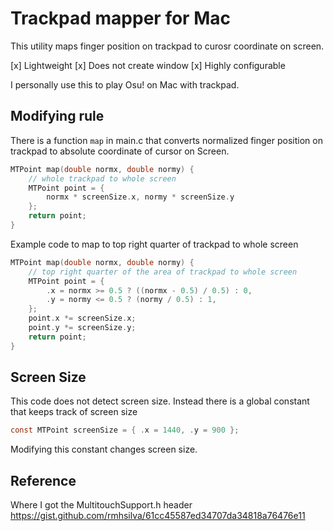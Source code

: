 # Trackpad mapper for Mac

This utility maps finger position on trackpad to curosr coordinate on screen.

[x] Lightweight
[x] Does not create window
[x] Highly configurable

I personally use this to play Osu! on Mac with trackpad.

## Modifying rule
There is a function `map` in main.c that converts normalized finger position on
trackpad to absolute coordinate of cursor on Screen.

```C
MTPoint map(double normx, double normy) {
    // whole trackpad to whole screen
    MTPoint point = {
        normx * screenSize.x, normy * screenSize.y
    };
    return point;
}
```

Example code to map to top right quarter of trackpad to whole screen

```C
MTPoint map(double normx, double normy) {
    // top right quarter of the area of trackpad to whole screen
    MTPoint point = {
        .x = normx >= 0.5 ? ((normx - 0.5) / 0.5) : 0,
        .y = normy <= 0.5 ? (normy / 0.5) : 1,
    };
    point.x *= screenSize.x;
    point.y *= screenSize.y;
    return point;
}
```

## Screen Size
This code does not detect screen size. Instead there is a global constant that keeps
track of screen size

```C
const MTPoint screenSize = { .x = 1440, .y = 900 };
```

Modifying this constant changes screen size.

## Reference
Where I got the MultitouchSupport.h header
https://gist.github.com/rmhsilva/61cc45587ed34707da34818a76476e11
